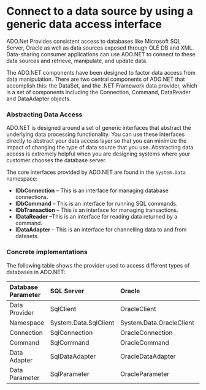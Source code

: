 # Connect to a data source by using a generic data access interface

ADO.Net Provides consistent access to databases like Microsoft SQL Server, Oracle as well as data sources exposed through OLE DB and XML. Data-sharing consumer applications can use ADO.NET to connect to these data sources and retrieve, manipulate, and update data.

The ADO.NET components have been designed to factor data access from data manipulation. There are two central components of ADO.NET that accomplish this: the DataSet, and the .NET Framework data provider, which is a set of components including the Connection, Command, DataReader and DataAdapter objects.

### Abstracting Data Access

ADO.NET is designed around a set of generic interfaces that abstract the underlying data processing functionality. You can use these interfaces directly to abstract your data access layer so that you can minimize the impact of changing the type of data source that you use. Abstracting data access is extremely helpful when you are designing systems where your customer chooses the database server.

The core interfaces provided by ADO.NET are found in the `System.Data` namespace:

* **IDbConnection** – This is an interface for managing database connections.
* **IDbCommand** – This is an interface for running SQL commands.
* **IDbTransaction** – This is an interface for managing transactions.
* **IDataReader** –This is an interface for reading data returned by a command.
* **IDataAdapter** – This is an interface for channelling data to and from datasets.

### Concrete implementations

The following table shows the provider used to access different types of databases in ADO.NET:

| Database Parameter | SQL Server | Oracle | OLE DB | ODBC |
| :--- | :--- | :--- | :--- | :--- |
| Data Provider | SqlClient | OracleClient | OleDb | Odbc |
| Namespace | System.Data.SqlClient | System.Data.OracleClient | System.Data.OleDb | System.Data.Odbc |
| Connection | SqlConnection | OracleConnection | OleDbConnection | OdbcConnection |
| Command | SqlCommand | OracleCommand | OleDbCommand | OdbcCommand |
| Data Adapter | SqlDataAdapter | OracleDataAdapter | OleDbDataAdapter | OdbcDataAdapter |
| Data Parameter | SqlParameter | OracleParameter |  |  |


